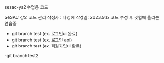 sesac-ys2 수업용 코드

SeSAC 강의 코드 관리
작성자 : 나영혜
작성일: 2023.9.12
코드 수정 후 깃헙에 올리는 연습중

- git branch test (ex. 로그인ui 완료)
- git branch test (ex. 로그인 api)
- git branch test (ex. 회원가입ui 완료)

-git branch test2
